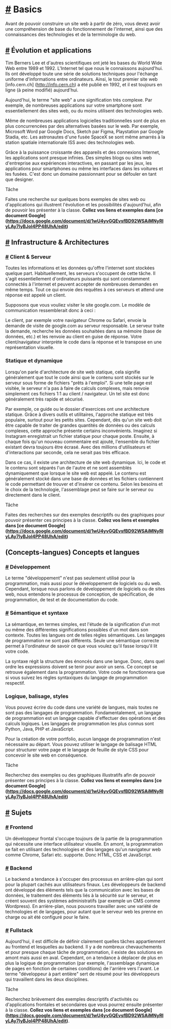 [#](#basics) Basics
===========================

Avant de pouvoir construire un site web à partir de zéro, vous devez avoir une compréhension de base du fonctionnement de l'internet, ainsi que des connaissances des technologies et de la terminologie du web.

[#](#évolution-applications) Évolution et applications
---------------------------------------------------

Tim Berners Lee et d'autres scientifiques ont jeté les bases du World Wide Web entre 1989 et 1992. L'Internet tel que nous le connaissons aujourd'hui. Ils ont développé toute une série de solutions techniques pour l'échange uniforme d'informations entre ordinateurs. Ainsi, le tout premier site web [info.cern.ch] (http://info.cern.ch) a été publié en 1992, et il est toujours en ligne (à peine modifié) aujourd'hui.

Aujourd'hui, le terme "site web" a une signification très complexe. Par exemple, de nombreuses applications sur votre smartphone sont essentiellement des sites web, ou du moins utilisent des technologies web.

Même de nombreuses applications logicielles traditionnelles sont de plus en plus concurrencées par des alternatives basées sur le web. Par exemple, Microsoft Word par Google Docs, Sketch par Figma, Playstation par Google Stadia, etc. Les astronautes d'une fusée SpaceX se sont même amarrés à la station spatiale internationale ISS avec des technologies web.

Grâce à la puissance croissante des appareils et des connexions Internet, les applications sont presque infinies. Des simples blogs ou sites web d'entreprise aux expériences interactives, en passant par les jeux, les applications pour smartphones ou même les interfaces dans les voitures et les fusées. C'est donc un domaine passionnant pour se défouler en tant que designer.

Tâche

Faites une recherche sur quelques bons exemples de sites web ou d'applications qui illustrent l'évolution et les possibilités d'aujourd'hui, afin de pouvoir les présenter à la classe. **Collez vos liens et exemples dans [ce document Google] (https://docs.google.com/document/d/1wU4yvGQEvsfBD92WSAiMNyRIyLAy7lyBJoI4PP48UhA/edit)**

[#](#infrastructure-architectures) Infrastructure & Architectures
---------------------------------------------------------------

### [#](#client-serveur) Client & Serveur

Toutes les informations et les données qu'offre l'internet sont stockées quelque part. Habituellement, les serveurs s'occupent de cette tâche. Il s'agit essentiellement d'ordinateurs puissants qui sont constamment connectés à l'internet et peuvent accepter de nombreuses demandes en même temps. Tout ce qui envoie des requêtes à ces serveurs et attend une réponse est appelé un client.

Supposons que vous vouliez visiter le site google.com. Le modèle de communication ressemblerait donc à ceci :

Le client, par exemple votre navigateur Chrome ou Safari, envoie la demande de visite de google.com au serveur responsable. Le serveur traite la demande, recherche les données souhaitées dans sa mémoire (base de données, etc.) et les renvoie au client en guise de réponse. Votre client/navigateur interprète le code dans la réponse et le transpose en une représentation visuelle.

### Statique et dynamique

Lorsqu'on parle d'architecture de site web statique, cela signifie généralement que tout le code ainsi que le contenu sont stockés sur le serveur sous forme de fichiers "prêts à l'emploi". Si une telle page est visitée, le serveur n'a pas à faire de calculs complexes, mais renvoie simplement ces fichiers 1:1 au client / navigateur. Un tel site est donc généralement très rapide et sécurisé.

Par exemple, ce guide ou le dossier d'exercices ont une architecture statique. Grâce à divers outils et utilitaires, l'approche statique est très populaire, surtout pour les petits sites. Cependant, dès qu'un site web doit être capable de traiter de grandes quantités de données ou des calculs complexes, cette approche présente certains inconvénients. Imaginez si Instagram enregistrait un fichier statique pour chaque poste. Ensuite, à chaque fois qu'un nouveau commentaire est ajouté, l'ensemble du fichier existant devra toujours être écrasé. Avec des millions d'utilisateurs et d'interactions par seconde, cela ne serait pas très efficace.

Dans ce cas, il existe une architecture de site web dynamique. Ici, le code et le contenu sont séparés l'un de l'autre et ne sont assemblés dynamiquement que lorsque le site web est appelé. Le contenu est généralement stocké dans une base de données et les fichiers contiennent le code permettant de trouver et d'insérer ce contenu. Selon les besoins et le choix de la technologie, l'assemblage peut se faire sur le serveur ou directement dans le client.

Tâche

Faites des recherches sur des exemples descriptifs ou des graphiques pour pouvoir présenter ces principes à la classe. **Collez vos liens et exemples dans [ce document Google] (https://docs.google.com/document/d/1wU4yvGQEvsfBD92WSAiMNyRIyLAy7lyBJoI4PP48UhA/edit)**

(Concepts-langues) Concepts et langues
-------------------------------------------------------------

### [#](#développement) Développement

Le terme "développement" n'est pas seulement utilisé pour la programmation, mais aussi pour le développement de logiciels ou du web. Cependant, lorsque nous parlons de développement de logiciels ou de sites web, nous entendons le processus de conception, de spécification, de programmation, de test et de documentation du code.

### [#](#sémantique-syntaxe) Sémantique et syntaxe

La sémantique, en termes simples, est l'étude de la signification d'un mot ou même des différentes significations possibles d'un mot dans son contexte. Toutes les langues ont de telles règles sémantiques. Les langages de programmation ne sont pas différents. Seule une sémantique correcte permet à l'ordinateur de savoir ce que vous voulez qu'il fasse lorsqu'il lit votre code.

La syntaxe régit la structure des énoncés dans une langue. Donc, dans quel ordre les expressions doivent se tenir pour avoir un sens. Ce concept se retrouve également dans la programmation. Votre code ne fonctionnera que si vous suivez les règles syntaxiques du langage de programmation respectif.

### Logique, balisage, styles

Vous pouvez écrire du code dans une variété de langues, mais toutes ne sont pas des langages de programmation. Fondamentalement, un langage de programmation est un langage capable d'effectuer des opérations et des calculs logiques. Les langages de programmation les plus connus sont Python, Java, PHP et JavaScript.

Pour la création de votre portfolio, aucun langage de programmation n'est nécessaire au départ. Vous pouvez utiliser le langage de balisage HTML pour structurer votre page et le langage de feuille de style CSS pour concevoir le site web en conséquence.

Tâche

Recherchez des exemples ou des graphiques illustratifs afin de pouvoir présenter ces principes à la classe. **Collez vos liens et exemples dans [ce document Google] (https://docs.google.com/document/d/1wU4yvGQEvsfBD92WSAiMNyRIyLAy7lyBJoI4PP48UhA/edit)**

[#](#sujets) Sujets
-----------------------------

### [#](#frontend) Frontend

Un développeur frontal s'occupe toujours de la partie de la programmation qui nécessite une interface utilisateur visuelle. En amont, la programmation se fait en utilisant des technologies et des langages qu'un navigateur web comme Chrome, Safari etc. supporte. Donc HTML, CSS et JavaScript.

### [#](#backend) Backend

Le backend a tendance à s'occuper des processus en arrière-plan qui sont pour la plupart cachés aux utilisateurs finaux. Les développeurs de backend ont développé des éléments tels que la communication avec les bases de données, le traitement des éléments liés à la sécurité sur le serveur, et créent souvent des systèmes administratifs (par exemple un CMS comme Wordpress). En arrière-plan, nous pouvons travailler avec une variété de technologies et de langages, pour autant que le serveur web les prenne en charge ou ait été configuré pour le faire.

### [#](#fullstack) Fullstack

Aujourd'hui, il est difficile de définir clairement quelles tâches appartiennent au frontend et lesquelles au backend. Il y a de nombreux chevauchements et pour presque chaque tâche de programmation, il existe des solutions en amont mais aussi en aval. Cependant, on a tendance à déplacer de plus en plus la logique de programmation (par exemple, l'assemblage dynamique de pages en fonction de certaines conditions) de l'arrière vers l'avant. Le terme "développeur à part entière" sert de résumé pour les développeurs qui travaillent dans les deux disciplines.

Tâche

Recherchez brièvement des exemples descriptifs d'activités ou d'applications frontales et secondaires que vous pourrez ensuite présenter à la classe. **Collez vos liens et exemples dans [ce document Google] (https://docs.google.com/document/d/1wU4yvGQEvsfBD92WSAiMNyRIyLAy7lyBJoI4PP48UhA/edit)**.
